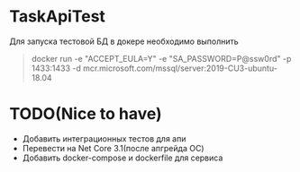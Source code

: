 # TaskApiTest

Для запуска тестовой БД в докере необходимо выполнить
> docker run -e "ACCEPT_EULA=Y" -e "SA_PASSWORD=P@ssw0rd" -p 1433:1433 -d mcr.microsoft.com/mssql/server:2019-CU3-ubuntu-18.04
# TODO(Nice to have)
* Добавить интеграционных тестов для апи
* Перевести на Net Core 3.1(после апгрейда ОС)
* Добавить docker-compose и dockerfile для сервиса
